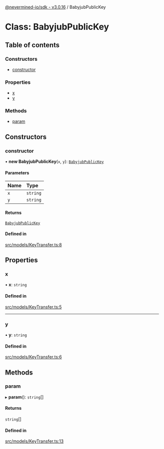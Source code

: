 [@nevermined-io/sdk - v3.0.16](../code-reference.md) / BabyjubPublicKey

# Class: BabyjubPublicKey

## Table of contents

### Constructors

- [constructor](BabyjubPublicKey.md#constructor)

### Properties

- [x](BabyjubPublicKey.md#x)
- [y](BabyjubPublicKey.md#y)

### Methods

- [param](BabyjubPublicKey.md#param)

## Constructors

### constructor

• **new BabyjubPublicKey**(`x`, `y`): [`BabyjubPublicKey`](BabyjubPublicKey.md)

#### Parameters

| Name | Type     |
| :--- | :------- |
| `x`  | `string` |
| `y`  | `string` |

#### Returns

[`BabyjubPublicKey`](BabyjubPublicKey.md)

#### Defined in

[src/models/KeyTransfer.ts:8](https://github.com/nevermined-io/sdk-js/blob/55c3b4ac21ca5824c7e92f5077fc57cd9e47c00a/src/models/KeyTransfer.ts#L8)

## Properties

### x

• **x**: `string`

#### Defined in

[src/models/KeyTransfer.ts:5](https://github.com/nevermined-io/sdk-js/blob/55c3b4ac21ca5824c7e92f5077fc57cd9e47c00a/src/models/KeyTransfer.ts#L5)

---

### y

• **y**: `string`

#### Defined in

[src/models/KeyTransfer.ts:6](https://github.com/nevermined-io/sdk-js/blob/55c3b4ac21ca5824c7e92f5077fc57cd9e47c00a/src/models/KeyTransfer.ts#L6)

## Methods

### param

▸ **param**(): `string`[]

#### Returns

`string`[]

#### Defined in

[src/models/KeyTransfer.ts:13](https://github.com/nevermined-io/sdk-js/blob/55c3b4ac21ca5824c7e92f5077fc57cd9e47c00a/src/models/KeyTransfer.ts#L13)
